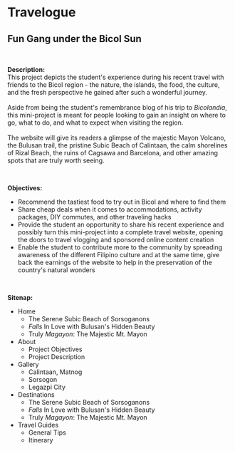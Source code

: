 # Travelogue

## Fun Gang under the Bicol Sun

<br/>

**Description:**
<br/>
This project depicts the student's experience during his recent travel with friends to the Bicol region - the nature, the islands, the food, the culture, and the fresh perspective he gained after such a wonderful journey.
<br/>
<br/>
Aside from being the student's remembrance blog of his trip to _Bicolandia_, this mini-project is meant for people looking to gain an insight on where to go, what to do, and what to expect when visiting the region.
<br/>
<br/>
The website will give its readers a glimpse of the majestic Mayon Volcano, the Bulusan trail, the pristine Subic Beach of Calintaan, the calm shorelines of Rizal Beach, the ruins of Cagsawa and Barcelona, and other amazing spots that are truly worth seeing.

<br/>

**Objectives:**

- Recommend the tastiest food to try out in Bicol and where to find them
- Share cheap deals when it comes to accommodations, activity packages, DIY commutes, and other traveling hacks
- Provide the student an opportunity to share his recent experience and possibly turn this mini-project into a complete travel website, opening the doors to travel vlogging and sponsored online content creation
- Enable the student to contribute more to the community by spreading awareness of the different Filipino culture and at the same time, give back the earnings of the website to help in the preservation of the country's natural wonders

<br />

**Sitenap:**

- Home
  - The Serene Subic Beach of Sorsoganons
  - <i>Falls</i> In Love with Bulusan's Hidden Beauty
  - Truly <i>Magayon</i>: The Majestic Mt. Mayon
- About
  - Project Objectives
  - Project Description
- Gallery
  - Calintaan, Matnog
  - Sorsogon
  - Legazpi City
- Destinations
  - The Serene Subic Beach of Sorsoganons
  - <i>Falls</i> In Love with Bulusan's Hidden Beauty
  - Truly <i>Magayon</i>: The Majestic Mt. Mayon
- Travel Guides
  - General Tips
  - Itinerary
